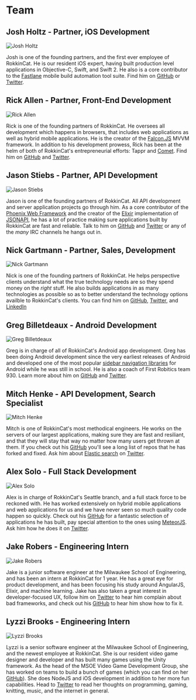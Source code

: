 # Team

## Josh Holtz - Partner, iOS Development
![Josh Holtz](headshots/josh-holtz.jpg)

Josh is one of the founding partners, and the first ever employee of RokkinCat. 
He is our resident iOS expert, having built production level applications in 
Objective-C, Swift, and Swift 2. He also is a core contributor to the 
[Fastlane](https://fastlane.tools/) mobile build automation tool suite. Find him
on [GitHub](https://github.com/joshdholtz) or [Twitter](https://twitter.com/joshdholtz).

## Rick Allen - Partner, Front-End Development
![Rick Allen](headshots/rick-allen.jpg)

Rick is one of the founding partners of RokkinCat. He oversees all development 
which happens in browsers, that includes web applications as well as hybrid
mobile applications. He is the creator of the [Falcon.JS](https://stoodder.github.io/falconjs/)
MVVM framework. In addition to his development prowess, Rick has been at the helm
of both of RokkinCat's entrepreneurial efforts: Tappr and [Comet](https://www.comet.ai). 
Find him on [GitHub](https://github.com/stoodder) and [Twitter](https://twitter.com/stoodder).

## Jason Stiebs - Partner, API Development
![Jason Stiebs](headshots/jason-stiebs.jpg)

Jason is one of the founding partners of RokkinCat. All API development and server 
application projects go through him. As a core contributor of the 
[Phoenix Web Framework](https://www.phoenixframework.com) and the
creator of the [Elixir](https://elixir-lang.org) implementation of [JSONAPI](http://jsonapi.org),
he has a lot of practice making sure applications built by RokkinCat are fast
and reliable. Talk to him on [GitHub](https://github.com/jeregrine) and 
[Twitter](https://twitter.com/peregrine) or any of the _many_ IRC channels he hangs out in.

## Nick Gartmann - Partner, Sales, Development
![Nick Gartmann](headshots/nick-gartmann.jpg)

Nick is one of the founding partners of RokkinCat. He helps perspective clients
understand what the true technology needs are so they spend money on the _right_
stuff. He also builds applications in as many technologies as possible so as
to better understand the technology options availble to RokkinCat's clients. You can
find him on [GitHub](https://github.com/nickgartmann), [Twitter](https://twitter.com/nickgartmann),
and [LinkedIn](https://www.linkedin.com/in/nickgartmann)

## Greg Billetdeaux - Android Development
![Greg Billetdeaux](headshots/greg-billetdeaux.jpg)

Greg is in charge of all of RokkinCat's Android app development. Greg has been doing
Android development since the very earliest releases of Android and developed one of
the most popular [sidebar navigation libraries](https://github.com/Gregadeaux/android-fly-in-app-navigation) for Android 
while he was still in school. He is also a coach of First Robitics team 930. Learn 
more about him on [GitHub](https://github.com/gregadeaux) and [Twitter](https://twitter.com/gregadeaux).

## Mitch Henke - API Development, Search Specialist
![Mitch Henke](headshots/mitch-henke.jpg)

Mitch is one of RokkinCat's most methodical engineers.
He works on the servers of our largest applications, making sure they are fast and resiliant, and that they will stay that way no matter how many users get thrown at them.
If you check out his [GitHub](https://github.com/mitchellhenke) you'll see a long list of repos that he has forked and fixed.
Ask him about [Elastic search](https://www.elastic.co) on [Twitter](https://twitter.com/mitchellhenke).

## Alex Solo - Full Stack Development
![Alex Solo](headshots/alex-solo.jpg)

Alex is in charge of RokkinCat's Seattle branch, and a full stack force to be reckoned with.
He has worked extensively on hybrid mobile applications and web applications for us and we have never seen so much quality code happen so quickly. 
Check out his [GitHub](https://github.com/civilframe) for a fantastic selection of applications he has built, pay special attention to the ones using [MeteorJS](https://www.meteor.com/). 
Ask him how he does it on [Twitter](https://twitter.com/civilframe).

## Jake Robers - Engineering Intern
![Jake Robers](headshots/jake-robers.jpg)

Jake is a junior software engineer at the Milwaukee School of Engineering, and has been an intern at RokkinCat for 1 year. 
He has a great eye for product development, and has been focusing his study around AngularJS, Elixir, and machine learning.
Jake has also taken a great interest in developer-focused UX, follow him on [Twitter](https://twitter.com/jake_robers) to hear him complain about bad frameworks, and check out his [GitHub](https://github.com/jakerobers) to hear him show how to fix it.

## Lyzzi Brooks - Engineering Intern
![Lyzzi Brooks](headshots/lyzzi-brooks.jpg)

Lyzzi is a senior software engineer at the Milwaukee School of Engineering, and the newest employee at RokkinCat.
She is our resident video game designer and developer and has built many games using the Unity framework. 
As the head of the MSOE Video Game Development Group, she has worked on teams to build a bunch of games (which you can find on her [GitHub](https://github.com/brookse)).
She does NodeJS and iOS development in addition to her more fun capabilities. 
Head to [Twitter](https://twitter.com/lyzzi_lightyear) to read her thoughts on programming, gaming, knitting, music, and the internet in general.
